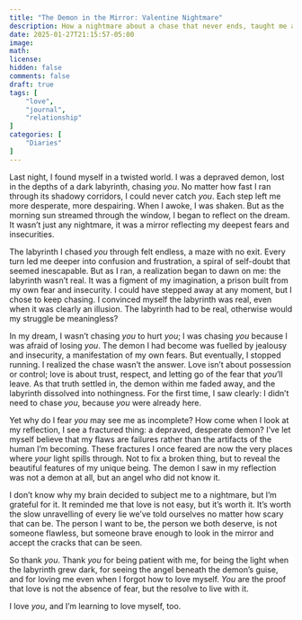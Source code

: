 ```yaml
---
title: "The Demon in the Mirror: Valentine Nightmare"
description: How a nightmare about a chase that never ends, taught me about love, self-doubt, self-confidence, and introspection.
date: 2025-01-27T21:15:57-05:00
image: 
math: 
license: 
hidden: false
comments: false
draft: true
tags: [
    "love",
    "journal",
    "relationship"
]
categories: [
    "Diaries"
]
---
```


Last night, I found myself in a twisted world.  I was a depraved demon, lost in the depths of a dark labyrinth, chasing *you*.  No matter how fast I ran through its shadowy corridors, I could never catch *you*.  Each step left me more desperate, more despairing.  When I awoke, I was shaken.  But as the morning sun streamed through the window, I began to reflect on the dream.  It wasn’t just any nightmare, it was a mirror reflecting my deepest fears and insecurities.

The labyrinth I chased *you* through felt endless, a maze with no exit.  Every turn led me deeper into confusion and frustration, a spiral of self-doubt that seemed inescapable.  But as I ran, a realization began to dawn on me: the labyrinth wasn’t real.  It was a figment of my imagination, a prison built from my own fear and insecurity.  I could have stepped away at any moment, but I chose to keep chasing.  I convinced myself the labyrinth was real, even when it was clearly an illusion.  The labyrinth had to be real, otherwise would my struggle be meaningless?

In my dream, I wasn’t chasing *you* to hurt *you*; I was chasing *you* because I was afraid of losing *you*.  The demon I had become was fuelled by jealousy and insecurity, a manifestation of my own fears.  But eventually, I stopped running.  I realized the chase wasn’t the answer.  Love isn’t about possession or control; love is about trust, respect, and letting go of the fear that *you*’ll leave.  As that truth settled in, the demon within me faded away, and the labyrinth dissolved into nothingness.  For the first time, I saw clearly: I didn’t need to chase *you*, because *you* were already here.

Yet why do I fear *you* may see me as incomplete?  How come when I look at my reflection, I see a fractured thing: a depraved, desperate demon?  I’ve let myself believe that my flaws are failures rather than the artifacts of the human I’m becoming.  These fractures I once feared are now the very places where *your* light spills through.  Not to fix a broken thing, but to reveal the beautiful features of my unique being.  The demon I saw in my reflection was not a demon at all, but an angel who did not know it.

I don’t know why my brain decided to subject me to a  nightmare, but I’m grateful for it.  It reminded me that love is not easy, but it’s worth it.  It’s worth the slow unravelling of every lie we’ve told ourselves no matter how scary that can be.  The person I want to be, the person we both deserve, is not someone flawless, but someone brave enough to look in the mirror and accept the cracks that can be seen.

So thank *you*.  Thank *you* for being patient with me, for being the light when the labyrinth grew dark, for seeing the angel beneath the demon’s guise, and for loving me even when I forgot how to love myself.  *You* are the proof that love is not the absence of fear, but the resolve to live with it.

I love *you*, and I’m learning to love myself, too.